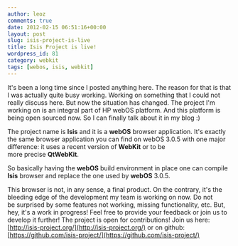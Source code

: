 ```yaml
---
author: leoz
comments: true
date: 2012-02-15 06:51:16+00:00
layout: post
slug: isis-project-is-live
title: Isis Project is live!
wordpress_id: 81
category: webkit
tags: [webos, isis, webkit]
---
```


It's been a long time since I posted anything here. The reason for that is that I was actually quite busy working. Working on something that I could not really discuss here. But now the situation has changed. The project I'm working on is an integral part of HP webOS platform. And this platform is being open sourced now. So I can finally talk about it in my blog :)

The project name is **Isis** and it is a **webOS** browser application. It's exactly the same browser application you can find on webOS 3.0.5 with one major difference: it uses a recent version of **WebKit** or to be more precise **QtWebKit**.

<!--more-->

So basically having the **webOS** build environment in place one can compile **Isis** browser and replace the one used by **webOS** 3.0.5.

This browser is not, in any sense, a final product. On the contrary, it's the bleeding edge of the development my team is working on now. Do not be surprised by some features not working, missing functionality, etc. But, hey, it's a work in progress! Feel free to provide your feedback or join us to develop it further! The project is open for contributions! Join us here: [http://isis-project.org/](http://isis-project.org/) or on github: [https://github.com/isis-project/](https://github.com/isis-project/)
